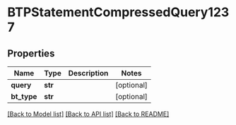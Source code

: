 # BTPStatementCompressedQuery1237

## Properties
Name | Type | Description | Notes
------------ | ------------- | ------------- | -------------
**query** | **str** |  | [optional] 
**bt_type** | **str** |  | [optional] 

[[Back to Model list]](../README.md#documentation-for-models) [[Back to API list]](../README.md#documentation-for-api-endpoints) [[Back to README]](../README.md)


